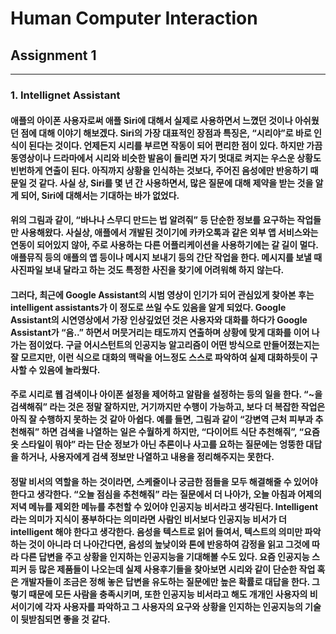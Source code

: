 # Human Computer Interaction  

## Assignment 1  
---  
### 1. Intellignet Assistant  
 
####  애플의 아이폰 사용자로써 애플 Siri에 대해서 실제로 사용하면서 느꼈던 것이나 아쉬웠던 점에 대해 이야기 해보겠다. Siri의 가장 대표적인 장점과 특징은, “시리야”로 바로 인식이 된다는 것이다. 언제든지 시리를 부르면 작동이 되어 편리한 점이 있다. 하지만 가끔 동영상이나 드라마에서 시리와 비슷한 발음이 들리면 자기 멋대로 켜지는 우스운 상황도 빈번하게 연출이 된다. 아직까지 상황을 인식하는 것보다, 주어진 음성에만 반응하기 때문일 것 같다. 사실 상, Siri를 몇 년 간 사용하면서, 많은 질문에 대해 제약을 받는 것을 알게 되어, Siri에 대해서는 기대하는 바가 없었다.  

#### 위의 그림과 같이, “바나나 스무디 만드는 법 알려줘” 등 단순한 정보를 요구하는 작업들만 사용해왔다. 사실상, 애플에서 개발된 것이기에 카카오톡과 같은 외부 앱 서비스와는 연동이 되어있지 않아, 주로 사용하는 다른 어플리케이션을 사용하기에는 갈 길이 멀다. 애플뮤직 등의 애플의 앱 등이나 메시지 보내기 등의 간단 작업을 한다. 메시지를 보낼 때 사진파일 보내 달라고 하는 것도 특정한 사진을 찾기에 어려워해 하지 않는다.  
#### 그러다, 최근에 Google Assistant의 시범 영상이 인기가 되어 관심있게 찾아본 후는 intelligent assistants가 이 정도로 쓰일 수도 있음을 알게 되었다. Google Assistant의 시연영상에서 가장 인상깊었던 것은 사용자와 대화를 하다가 Google Assistant가 “음..” 하면서 머뭇거리는 태도까지 연출하며 상황에 맞게 대화를 이어 나가는 점이었다. 구글 어시스턴트의 인공지능 알고리즘이 어떤 방식으로 만들어졌는지는 잘 모르지만, 이런 식으로 대화의 맥락을 어느정도 스스로 파악하여 실제 대화하듯이 구사할 수 있음에 놀라웠다.   
####  주로 시리로 웹 검색이나 아이폰 설정을 제어하고 알람을 설정하는 등의 일을 한다. “~을 검색해줘” 라는 것은 정말 잘하지만, 거기까지만 수행이 가능하고, 보다 더 복잡한 작업은 아직 잘 수행하지 못하는 것 같아 아쉽다. 예를 들면, 그림과 같이 “강변역 근처 피부과 추천해줘” 하면 검색을 나열하는 일은 수월하게 하지만, “다이어트 식단 추천해줘”, “요즘 옷 스타일이 뭐야” 라는 단순 정보가 아닌 추론이나 사고를 요하는 질문에는 엉뚱한 대답을 하거나, 사용자에게 검색 정보만 나열하고 내용을 정리해주지는 못한다.  
####  정말 비서의 역할을 하는 것이라면, 스케줄이나 궁금한 점들을 모두 해결해줄 수 있어야한다고 생각한다. “오늘 점심을 추천해줘” 라는 질문에서 더 나아가, 오늘 아침과 어제의 저녁 메뉴를 제외한 메뉴를 추천할 수 있어야 인공지능 비서라고 생각된다. Intelligent 라는 의미가 지식이 풍부하다는 의미라면 사람인 비서보다 인공지능 비서가 더 intelligent 해야 한다고 생각한다. 음성을 텍스트로 읽어 들여서, 텍스트의 의미만 파악하는 것이 아니라 더 나아간다면, 음성의 높낮이와 톤에 반응하여 감정을 읽고 그것에 따라 다른 답변을 주고 상황을 인지하는 인공지능을 기대해볼 수도 있다. 요즘 인공지능 스피커 등 많은 제품들이 나오는데 실제 사용후기들을 찾아보면 시리와 같이 단순한 작업 혹은 개발자들이 조금은 정해 놓은 답변을 유도하는 질문에만 높은 확률로 대답을 한다. 그렇기 때문에 모든 사람을 충족시키며, 또한 인공지능 비서라고 해도 개개인 사용자의 비서이기에 각자 사용자를 파악하고 그 사용자의 요구와 상황을 인지하는 인공지능의 기술이 뒷받침되면 좋을 것 같다.  


 
